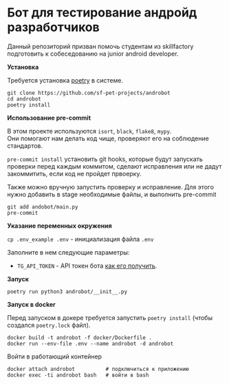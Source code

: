 # Бот для тестирование андройд разработчиков

Данный репозиторий призван помочь студентам из skillfactory подготовить к собеседованию на junior android developer.

**Установка**  

Требуется установка [poetry](https://github.com/python-poetry/poetry) в системе.  

```
git clone https://github.com/sf-pet-projects/androbot
cd androbot
poetry install
```

**Использование pre-commit**  

В этом проекте используются `isort`, `black`, `flake8`, `mypy`.  
Они помогают нам делать код чище, проверяют его на соблюдение стандартов.

`pre-commit install` установить git hooks, которые будут запускать проверки перед каждым коммитом, сделают исправления или не дадут закоммитить, если код не пройдет првоерку.

Также можно вручную запустить проверку и исправление. Для этого нужно добавить в stage необходимые файлы, и выполнить pre-commit

```
git add andobot/main.py
pre-commit
```

**Указание переменных окружения**

`cp .env_example .env` - инициализация файла `.env`

Заполните в нем следующие параметры:
- `TG_API_TOKEN` - API токен бота [как его получить](https://habr.com/ru/post/262247/).    


**Запуск**  

```
poetry run python3 androbot/__init__.py
```

**Запуск в docker**

Перед запуском в докере требуется запустить `poetry install` (чтобы создался `poetry.lock` файл).
```
docker build -t androbot -f docker/Dockerfile .
docker run --env-file .env --name androbot -d androbot
```

Войти в работающий контейнер
```
docker attach androbot          # подключиться к приложению
docker exec -ti androbot bash   # войти в bash
```
